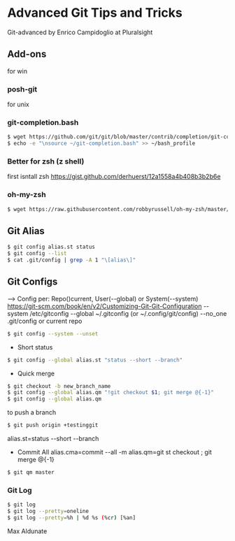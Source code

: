 # Advanced Git Tips and Tricks
Git-advanced by Enrico Campidoglio at Pluralsight

## Add-ons

for win
### posh-git
for unix
### git-completion.bash
```bash
$ wget https://github.com/git/git/blob/master/contrib/completion/git-completion.bash --quiet --show-progress -O ~/git-completion.bash
$ echo -e "\nsource ~/git-completion.bash" >> ~/bash_profile
```

### Better for zsh (z shell)
first isntall zsh
https://gist.github.com/derhuerst/12a1558a4b408b3b2b6e

### oh-my-zsh
```bash
$ wget https://raw.githubusercontent.com/robbyrussell/oh-my-zsh/master/tools/install.sh --quiet --show-progress -O ~/install.sh
```

## Git Alias
```bash
$ git config alias.st status
$ git config --list
$ cat .git/config | grep -A 1 "\[alias\]"
```

## Git Configs
--> Config per: Repo()current, User(--global) or System(--system)
https://git-scm.com/book/en/v2/Customizing-Git-Git-Configuration
--system  /etc/gitconfig
--global  ~/.gitconfig (or ~/.config/git/config)
--no_one .git/config or current repo

```bash
$ git config --system --unset
```
* Short status
```bash
$ git config --global alias.st "status --short --branch"
```

* Quick merge
```bash
$ git checkout -b new_branch_name
$ git config --global alias.qm "!git checkout $1; git merge @{-1}"
$ git config --global alias.qm
```

to push a branch
```bash
$ git push origin +testinggit
```
alias.st=status --short --branch

* Commit All
alias.cma=commit --all -m
alias.qm=git st checkout ; git merge @{-1}
```bash
$ git qm master
```

### Git Log
```bash
$ git log
$ git log --pretty=oneline
$ git log --pretty=%h | %d %s (%cr) [%an]
```



Max Aldunate